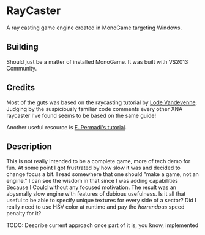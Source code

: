 # RayCaster
A ray casting game engine created in MonoGame targeting Windows.

## Building
Should just be a matter of installed MonoGame.  It was built with VS2013 Community.

## Credits
Most of the guts was based on the raycasting tutorial by [Lode Vandevenne](http://lodev.org/cgtutor/).  Judging by the suspiciously familiar code comments every other XNA raycaster I've found seems to be based on the same guide!

Another useful resource is [F. Permadi's tutorial](http://www.permadi.com/tutorial/raycast/index.html).

## Description
This is not really intended to be a complete game, more of tech demo for fun.  At some point I got frustrated by how slow it was and decided to change focus a bit.  I read somewhere that one should "make a game, not an engine."  I can see the wisdom in that since I was adding capabilities Because I Could without any focused motivation.  The result was an abysmally slow engine with features of dubious usefulness.  Is it all that useful to be able to specify unique textures for every side of a sector?  Did I really need to use HSV color at runtime and pay the *horrendous* speed penalty for it?

TODO: Describe current approach once part of it is, you know, implemented
